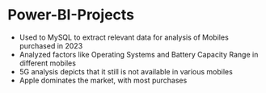 # Power-BI-Projects

- Used to MySQL to extract relevant data for analysis of Mobiles purchased in 2023
- Analyzed factors like Operating Systems and Battery Capacity Range in different mobiles
- 5G analysis depicts that it still is not available in various mobiles
- Apple dominates the market, with most purchases
